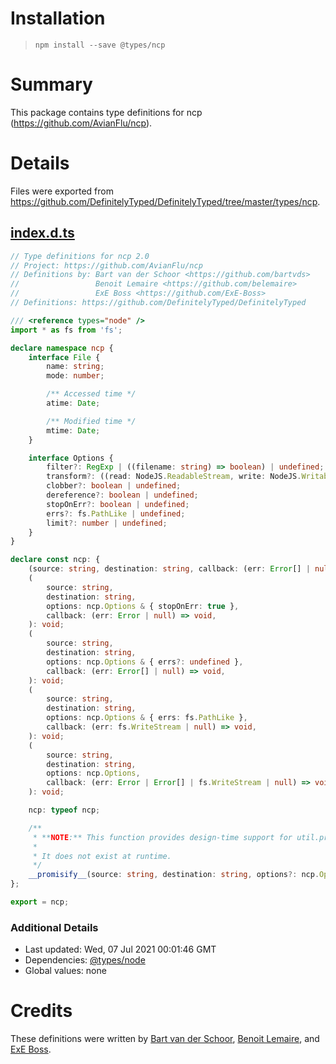 # Installation
> `npm install --save @types/ncp`

# Summary
This package contains type definitions for ncp (https://github.com/AvianFlu/ncp).

# Details
Files were exported from https://github.com/DefinitelyTyped/DefinitelyTyped/tree/master/types/ncp.
## [index.d.ts](https://github.com/DefinitelyTyped/DefinitelyTyped/tree/master/types/ncp/index.d.ts)
````ts
// Type definitions for ncp 2.0
// Project: https://github.com/AvianFlu/ncp
// Definitions by: Bart van der Schoor <https://github.com/bartvds>
//                 Benoit Lemaire <https://github.com/belemaire>
//                 ExE Boss <https://github.com/ExE-Boss>
// Definitions: https://github.com/DefinitelyTyped/DefinitelyTyped

/// <reference types="node" />
import * as fs from 'fs';

declare namespace ncp {
    interface File {
        name: string;
        mode: number;

        /** Accessed time */
        atime: Date;

        /** Modified time */
        mtime: Date;
    }

    interface Options {
        filter?: RegExp | ((filename: string) => boolean) | undefined;
        transform?: ((read: NodeJS.ReadableStream, write: NodeJS.WritableStream, file: File) => void) | undefined;
        clobber?: boolean | undefined;
        dereference?: boolean | undefined;
        stopOnErr?: boolean | undefined;
        errs?: fs.PathLike | undefined;
        limit?: number | undefined;
    }
}

declare const ncp: {
    (source: string, destination: string, callback: (err: Error[] | null) => void): void;
    (
        source: string,
        destination: string,
        options: ncp.Options & { stopOnErr: true },
        callback: (err: Error | null) => void,
    ): void;
    (
        source: string,
        destination: string,
        options: ncp.Options & { errs?: undefined },
        callback: (err: Error[] | null) => void,
    ): void;
    (
        source: string,
        destination: string,
        options: ncp.Options & { errs: fs.PathLike },
        callback: (err: fs.WriteStream | null) => void,
    ): void;
    (
        source: string,
        destination: string,
        options: ncp.Options,
        callback: (err: Error | Error[] | fs.WriteStream | null) => void,
    ): void;

    ncp: typeof ncp;

    /**
     * **NOTE:** This function provides design-time support for util.promisify.
     *
     * It does not exist at runtime.
     */
    __promisify__(source: string, destination: string, options?: ncp.Options): Promise<void>;
};

export = ncp;

````

### Additional Details
 * Last updated: Wed, 07 Jul 2021 00:01:46 GMT
 * Dependencies: [@types/node](https://npmjs.com/package/@types/node)
 * Global values: none

# Credits
These definitions were written by [Bart van der Schoor](https://github.com/bartvds), [Benoit Lemaire](https://github.com/belemaire), and [ExE Boss](https://github.com/ExE-Boss).
